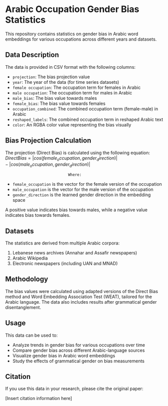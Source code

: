# Arabic Occupation Gender Bias Statistics

This repository contains statistics on gender bias in Arabic word embeddings for various occupations across different years and datasets.

## Data Description

The data is provided in CSV format with the following columns:

- `projection`: The bias projection value
- `year`: The year of the data (for time series datasets)
- `female occupation`: The occupation term for females in Arabic
- `male occupation`: The occupation term for males in Arabic
- `male_bias`: The bias value towards males
- `female_bias`: The bias value towards females
- `occupation_combined`: The combined occupation term (female-male) in Arabic
- `reshaped_labels`: The combined occupation term in reshaped Arabic text
- `color`: An RGBA color value representing the bias visually

## Bias Projection Calculation

The projection (Direct Bias) is calculated using the following equation:
$DirectBias = |cos(female_occupation, gender_direction)| - |cos(male_occupation, gender_direction)|$

                                Where:
- `female_occupation` is the vector for the female version of the occupation
- `male_occupation` is the vector for the male version of the occupation
- `gender_direction` is the learned gender direction in the embedding space

A positive value indicates bias towards males, while a negative value indicates bias towards females.

## Datasets

The statistics are derived from multiple Arabic corpora:

1. Lebanese news archives (Annahar and Assafir newspapers)
2. Arabic Wikipedia
3. Electronic newspapers (including UAN and MNAD)

## Methodology

The bias values were calculated using adapted versions of the Direct Bias method and Word Embedding Association Test (WEAT), tailored for the Arabic language. The data also includes results after grammatical gender disentanglement.

## Usage

This data can be used to:

- Analyze trends in gender bias for various occupations over time
- Compare gender bias across different Arabic-language sources
- Visualize gender bias in Arabic word embeddings
- Study the effects of grammatical gender on bias measurements

## Citation

If you use this data in your research, please cite the original paper:

[Insert citation information here]

